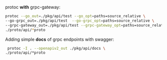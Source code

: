 protoc __with__ grpc-gateway:
```bash
protoc --go_out=./pkg/api/test --go_opt=paths=source_relative \
--go-grpc_out=./pkg/api/test  --go-grpc_opt=paths=source_relative \
--grpc-gateway_out=./pkg/api/test --grpc-gateway_opt=paths=source_relative \
./proto/api/*proto
```

Adding simple __docs__ of grpc endpoints with swagger:
```bash
 protoc -I . --openapiv2_out ./pkg/api/docs \                                            
./proto/api/*proto

```